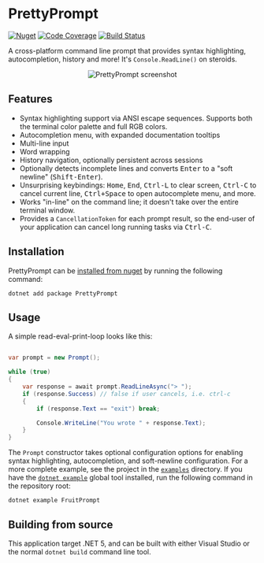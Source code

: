 # PrettyPrompt

[![Nuget](https://img.shields.io/nuget/v/PrettyPrompt.svg?style=flat&color=005ca4)](https://www.nuget.org/packages/PrettyPrompt/)
[![Code Coverage](https://codecov.io/gh/waf/PrettyPrompt/branch/main/graph/badge.svg)](https://app.codecov.io/gh/waf/PrettyPrompt)
[![Build Status](https://github.com/waf/PrettyPrompt/workflows/main%20build/badge.svg)](https://github.com/waf/PrettyPrompt/actions/workflows/main.yml)

A cross-platform command line prompt that provides syntax highlighting, autocompletion, history and more! It's `Console.ReadLine()` on steroids.

<p align="center">
  <img src="https://raw.githubusercontent.com/waf/PrettyPrompt/main/images/screenshot.png" alt="PrettyPrompt screenshot" style="max-width:100%;">
</p>

## Features

- Syntax highlighting support via ANSI escape sequences. Supports both the terminal color palette and full RGB colors.
- Autocompletion menu, with expanded documentation tooltips
- Multi-line input
- Word wrapping
- History navigation, optionally persistent across sessions
- Optionally detects incomplete lines and converts <kbd>Enter</kbd> to a "soft newline" (<kbd>Shift-Enter</kbd>).
- Unsurprising keybindings: <kbd>Home</kbd>, <kbd>End</kbd>, <kbd>Ctrl-L</kbd> to clear screen, <kbd>Ctrl-C</kbd> to cancel current line, <kbd>Ctrl+Space</kbd> to open autocomplete menu, and more.
- Works "in-line" on the command line; it doesn't take over the entire terminal window.
- Provides a `CancellationToken` for each prompt result, so the end-user of your application can cancel long running tasks via <kbd>Ctrl-C</kbd>.

## Installation

PrettyPrompt can be [installed from nuget](https://www.nuget.org/packages/PrettyPrompt/) by running the following command:

```
dotnet add package PrettyPrompt
```

## Usage

A simple read-eval-print-loop looks like this:

```csharp

var prompt = new Prompt();

while (true)
{
    var response = await prompt.ReadLineAsync("> ");
    if (response.Success) // false if user cancels, i.e. ctrl-c
    {
        if (response.Text == "exit") break;

        Console.WriteLine("You wrote " + response.Text);
    }
}
```

The `Prompt` constructor takes optional configuration options for enabling syntax highlighting, autocompletion, and soft-newline configuration.
For a more complete example, see the project in the [`examples`](https://github.com/waf/PrettyPrompt/tree/main/examples/PrettyPrompt.Examples.FruitPrompt) directory.
If you have the [`dotnet example`](https://github.com/patriksvensson/dotnet-example) global tool installed, run the following command in the repository root:

```
dotnet example FruitPrompt
```

## Building from source

This application target .NET 5, and can be built with either Visual Studio or the normal `dotnet build` command line tool.
